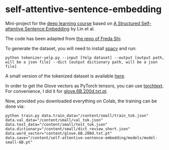 # self-attentive-sentence-embedding

Mini-project for the [deep learning course](http://dataflowr.com/) based on [A Structured Self-attentive Sentence Embedding](https://arxiv.org/abs/1703.03130) by Lin et al.

The code has been adapted from [the repo of Freda Shi](https://github.com/ExplorerFreda/Structured-Self-Attentive-Sentence-Embedding).

To generate the dataset, you will need to install [spacy](https://spacy.io/usage) and run:
```
python tokenizer-yelp.py --input [Yelp dataset] --output [output path, will be a json file] --dict [output dictionary path, will be a json file]
```

A small version of the tokenized dataset is available [here](https://www.di.ens.fr/~lelarge/small_yelp.zip).

In order to get the Glove vectors as PyTorch tensors, you can use [torchtext](https://github.com/pytorch/text). For convenience, I did it for [glove.6B.200d.txt.pt](https://www.di.ens.fr/~lelarge/glove.6B.200d.txt.pt).

Now, provided you downloaded everything on Colab, the training can be done via:
```
python train.py data.train_data="/content/small/train_tok.json" data.val_data="/content/small/val_tok.json" data.test_data="/content/small/test_tok.json" data.dictionary="/content/small/dict_review_short.json" data.word_vector="content/glove.6B.200d.txt.pt" data.save="/content/self-attentive-sentence-embedding/models/model-small-6B.pt"
```
